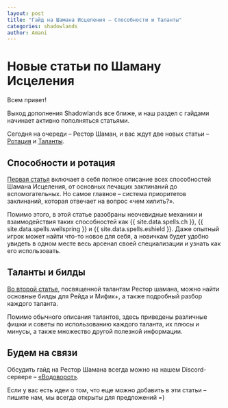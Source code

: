 ```yaml
---    
layout: post    
title: "Гайд на Шамана Исцеления – Способности и Таланты"    
categories: shadowlands  
author: Amani
---    
```


# Новые статьи по Шаману Исцеления

Всем привет!

Выход дополнения Shadowlands все ближе, и наш раздел с гайдами начинает активно пополняться статьями.

Сегодня на очереди – Рестор Шаман, и вас ждут две новых статьи – [Ротация](https://stormkeeper.ru/resto/rotation.html) и [Таланты](https://stormkeeper.ru/resto/talents.html).

<!--more-->

## Способности и ротация

[Первая статья](https://stormkeeper.ru/resto/rotation.html) включает в себя полное описание всех способностей Шамана Исцеления, от основных лечащих заклинаний до вспомогательных. Но самое главное – система приоритетов заклинаний, которая отвечает на вопрос «чем хилить?».

Помимо этого, в этой статье разобраны неочевидные механики и взаимодействия таких способностей как {{ site.data.spells.ch }}, {{ site.data.spells.wellspring }} и {{ site.data.spells.eshield }}. Даже опытный игрок может найти что-то новое для себя, а новичкам будет удобно увидеть в одном месте весь арсенал своей специализации и узнать как его использовать.

## Таланты и билды

[Во второй статье](https://stormkeeper.ru/resto/talents.html), посвященной талантам Рестор шамана, можно найти основные билды для Рейда и Мифик+, а также подробный разбор каждого таланта.

Помимо обычного описания талантов, здесь приведены различные фишки и советы по использованию каждого таланта, их плюсы и минусы, а также множество другой полезной информации.

## Будем на связи

Обсудить гайд на Рестор Шамана всегда можно на нашем Discord-сервере – [«Водоворот»](https://discordapp.com/invite/zTQhBn8). 

Если у вас есть идеи о том, что еще можно добавить в эти статьи – пишите нам, мы всегда открыты для предложений =)

